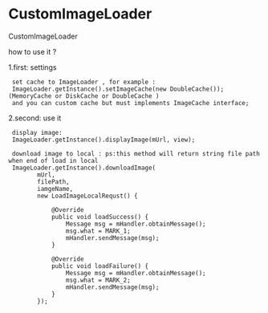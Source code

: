 # CustomImageLoader
CustomImageLoader

how to use it ?
	
1.first: settings

	 set cache to ImageLoader , for example :
	 ImageLoader.getInstance().setImageCache(new DoubleCache());(MemoryCache or DiskCache or DoubleCache )
	 and you can custom cache but must implements ImageCache interface;

2.second: use it

	 display image: 
	 ImageLoader.getInstance().displayImage(mUrl, view);

	 download image to local : ps:this method will return string file path when end of load in local
	 ImageLoader.getInstance().downloadImage(
			mUrl, 
			filePath, 
			iamgeName,
			new LoadImageLocalRequst() {

				@Override
				public void loadSuccess() {
					Message msg = mHandler.obtainMessage();
					msg.what = MARK_1;
					mHandler.sendMessage(msg);
				}

				@Override
				public void loadFailure() {
					Message msg = mHandler.obtainMessage();
					msg.what = MARK_2;
					mHandler.sendMessage(msg);
				}
			});
